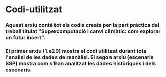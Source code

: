 # Codi-utilitzat
### Aquest arxiu conté tot els codis creats per la part pràctica del treball titulat "Supercomputació i canvi climàtic: com explorar un futur incert".
### El primer arxiu (1.e20) mostra el codi utilitzat durant tota l'analisi de les dades de reanàlisi. El segon arxiu (escenaris SSP) mostra com s'han analitzat les dades històriques i dels escenaris.
